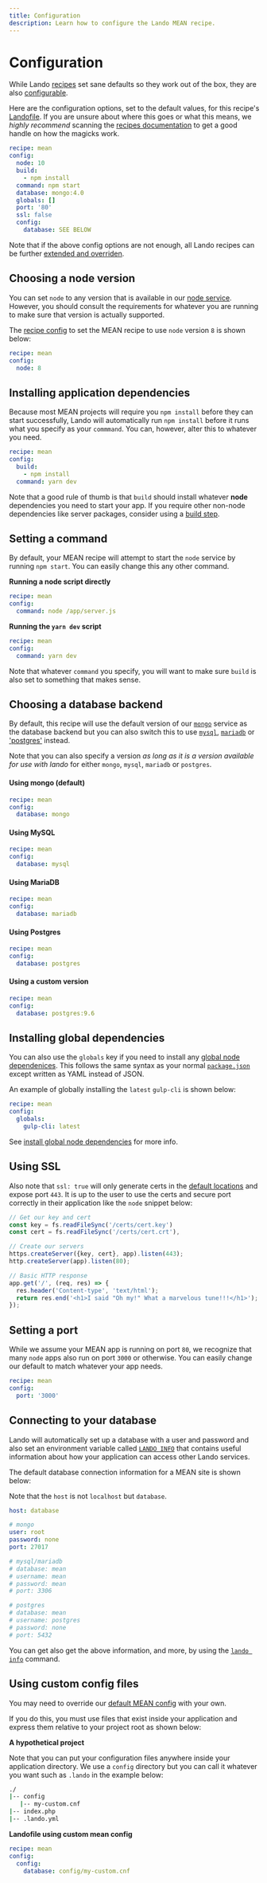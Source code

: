 ```yaml
---
title: Configuration
description: Learn how to configure the Lando MEAN recipe.
---
```


# Configuration

While Lando [recipes](https://docs.lando.dev/core/v3/recipes.html) set sane defaults so they work out of the box, they are also [configurable](https://docs.lando.dev/core/v3/recipes.html#config).

Here are the configuration options, set to the default values, for this recipe's [Landofile](https://docs.lando.dev/core/v3). If you are unsure about where this goes or what this means, we *highly recommend* scanning the [recipes documentation](https://docs.lando.dev/core/v3/recipes.html) to get a good handle on how the magicks work.

```yaml
recipe: mean
config:
  node: 10
  build:
    - npm install
  command: npm start
  database: mongo:4.0
  globals: []
  port: '80'
  ssl: false
  config:
    database: SEE BELOW
```

Note that if the above config options are not enough, all Lando recipes can be further [extended and overriden](https://docs.lando.dev/core/v3/recipes.html#extending-and-overriding-recipes).

## Choosing a node version

You can set `node` to any version that is available in our [node service](https://docs.lando.dev/plugins/node). However, you should consult the requirements for whatever you are running to make sure that version is actually supported.

The [recipe config](https://docs.lando.dev/core/v3/recipes.html#config) to set the MEAN recipe to use `node` version `8` is shown below:

```yaml
recipe: mean
config:
  node: 8
```

## Installing application dependencies

Because most MEAN projects will require you `npm install` before they can start successfully, Lando will automatically run `npm install` before it runs what you specify as your `commmand`. You can, however, alter this to whatever you need.

```yaml
recipe: mean
config:
  build:
    - npm install
  command: yarn dev
```

Note that a good rule of thumb is that `build` should install whatever **node** dependencies you need to start your app. If you require other non-node dependencies like server packages, consider using a [build step](https://docs.lando.dev/core/v3/lando-service.html#build-steps).

## Setting a command

By default, your MEAN recipe will attempt to start the `node` service by running `npm start`. You can easily change this any other command.

**Running a node script directly**

```yaml
recipe: mean
config:
  command: node /app/server.js
```

**Running the `yarn dev` script**

```yaml
recipe: mean
config:
  command: yarn dev
```

Note that whatever `command` you specify, you will want to make sure `build` is also set to something that makes sense.

## Choosing a database backend

By default, this recipe will use the default version of our [`mongo`](https://docs.lando.dev/plugins/mongo) service as the database backend but you can also switch this to use [`mysql`](https://docs.lando.dev/plugins/mysql), [`mariadb`](https://docs.lando.dev/plugins/mariadb) or ['postgres'](https://docs.lando.dev/plugins/postgres) instead.

Note that you can also specify a version *as long as it is a version available for use with lando* for either `mongo`, `mysql`, `mariadb` or `postgres`.

#### Using mongo (default)

```yaml
recipe: mean
config:
  database: mongo
```

#### Using MySQL

```yaml
recipe: mean
config:
  database: mysql
```

#### Using MariaDB

```yaml
recipe: mean
config:
  database: mariadb
```

#### Using Postgres

```yaml
recipe: mean
config:
  database: postgres
```

#### Using a custom version

```yaml
recipe: mean
config:
  database: postgres:9.6
```

## Installing global dependencies

You can also use the `globals` key if you need to install any [global node dependenices](https://www.mongodb.com/mean-stack). This follows the same syntax as your normal [`package.json`](https://docs.npmjs.com/cli/v10/configuring-npm/package-json/) except written as YAML instead of JSON.

An example of globally installing the `latest` `gulp-cli` is shown below:

```yaml
recipe: mean
config:
  globals:
    gulp-cli: latest
```

See [install global node dependencies](https://docs.lando.dev/plugins/node/config.html#installing-global-dependencies) for more info.

## Using SSL

Also note that `ssl: true` will only generate certs in the [default locations](https://docs.lando.dev/core/v3/security.html) and expose port `443`. It is up to the user to use the certs and secure port correctly in their application like the `node` snippet below:

```js
// Get our key and cert
const key = fs.readFileSync('/certs/cert.key')
const cert = fs.readFileSync('/certs/cert.crt'),

// Create our servers
https.createServer({key, cert}, app).listen(443);
http.createServer(app).listen(80);

// Basic HTTP response
app.get('/', (req, res) => {
  res.header('Content-type', 'text/html');
  return res.end('<h1>I said "Oh my!" What a marvelous tune!!!</h1>');
});
```

## Setting a port

While we assume your MEAN app is running on port `80`, we recognize that many `node` apps also run on port `3000` or otherwise. You can easily change our default to match whatever your app needs.

```yaml
recipe: mean
config:
  port: '3000'
```

## Connecting to your database

Lando will automatically set up a database with a user and password and also set an environment variable called [`LANDO INFO`](https://docs.lando.dev/guides/lando-info.html) that contains useful information about how your application can access other Lando services.

The default database connection information for a MEAN site is shown below:

Note that the `host` is not `localhost` but `database`.

```yaml
host: database

# mongo
user: root
password: none
port: 27017

# mysql/mariadb
# database: mean
# username: mean
# password: mean
# port: 3306

# postgres
# database: mean
# username: postgres
# password: none
# port: 5432
```

You can get also get the above information, and more, by using the [`lando info`](https://docs.lando.dev/cli/info.html) command.

## Using custom config files

You may need to override our [default MEAN config](https://github.com/lando/mean/tree/main/builders) with your own.

If you do this, you must use files that exist inside your application and express them relative to your project root as shown below:

**A hypothetical project**

Note that you can put your configuration files anywhere inside your application directory. We use a `config` directory but you can call it whatever you want such as `.lando` in the example below:

```bash
./
|-- config
   |-- my-custom.cnf
|-- index.php
|-- .lando.yml
```

**Landofile using custom mean config**

```yaml
recipe: mean
config:
  config:
    database: config/my-custom.cnf
```
